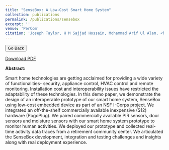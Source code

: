 ```yaml
---
title: "SenseBox: A Low-Cost Smart Home System"
collection: publications
permalink: /publications/sensebox
excerpt: ''
venue: 'PerCom'
citation: 'Joseph Taylor, H M Sajjad Hossain, Mohammad Arif Ul Alam, <b>Md Abdullah Al Hafiz Khan</b>, Nirmalya Roy, Elizabeth Galik, and Aryya Gangopadhyay.<i> In Proceedings of the IEEE International Conference on Pervasive Computing and Communications Demonstrations (PerCom), March 2017. Kona, Big Island of Hawaii, USA.</i>'
---
```



<script>
function goBack() {
  window.history.back()
}
</script>

<button onclick="goBack()">Go Back</button>

[Download PDF](https://ahafizk.github.io/files/sensebox.pdf)

<b>Abstract:</b>

Smart home technologies are getting acclaimed
for providing a wide variety of functionalities- security, appliance control, HVAC control and remote
monitoring. Installation cost and interoperability issues
have restricted the adaptability of these technologies. In
this demo paper, we demonstrate the design of an interoperable
prototype of our smart home system, SenseBox
using low-cost embedded device as part of an NSF I-Corps
project. We integrated an off-the-shelf commercially available
inexpensive ($12) hardware (PogoPlug). We paired
commercially available PIR sensors, door sensors and
moisture sensors with our smart home system prototype to
monitor human activities. We deployed our prototype and
collected real-time activity data traces from a retirement
community center. We articulated the SenseBox development,
integration and testing challenges and insights along
with real deployment experience.